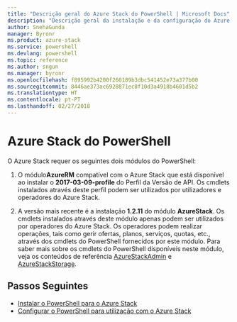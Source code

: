 ```yaml
---
title: "Descrição geral do Azure Stack do PowerShell | Microsoft Docs"
description: "Descrição geral da instalação e da configuração do Azure Stack do PowerShell."
author: SnehaGunda
manager: Byronr
ms.product: azure-stack
ms.service: powershell
ms.devlang: powershell
ms.topic: reference
ms.author: sngun
ms.manager: byronr
ms.openlocfilehash: f895992b4200f260189b3dbc541452e73a377b00
ms.sourcegitcommit: 8446ae373ac6928871ec8f10d3a4918b4601d5b2
ms.translationtype: HT
ms.contentlocale: pt-PT
ms.lasthandoff: 02/27/2018
---
```

# <a name="azure-stack-powershell"></a>Azure Stack do PowerShell

O Azure Stack requer os seguintes dois módulos do PowerShell:  

1. O módulo**AzureRM** compatível com o Azure Stack que está disponível ao instalar o **2017-03-09-profile** do Perfil da Versão de API. Os cmdlets instalados através deste perfil podem ser utilizados por utilizadores e operadores do Azure Stack.

2. A versão mais recente é a instalação **1.2.11** do módulo **AzureStack**. Os cmdlets instalados através deste módulo apenas podem ser utilizados por operadores do Azure Stack. Os operadores podem realizar operações, tais como gerir ofertas, planos, serviços, quotas, etc., através dos cmdlets do PowerShell fornecidos por este módulo. Para saber mais sobre os cmdlets do PowerShell disponíveis neste módulo, veja os conteúdos de referência [AzureStackAdmin](https://docs.microsoft.com/powershell/module/azurerm.azurestackadmin/?view=azurestackps-1.2.11#azurerm.azurestackadmin) e [AzureStackStorage](https://docs.microsoft.com/powershell/module/azurerm.azurestackstorage/?view=azurestackps-1.2.11#azurerm.azurestackstorage).

## <a name="next-steps"></a>Passos Seguintes

* [Instalar o PowerShell para o Azure Stack](https://docs.microsoft.com/azure/azure-stack/azure-stack-powershell-install?view=azurestackps-1.2.9&toc=%2fpowershell%2fmodule%2ftoc.json%3fview%3dazurestackps-1.2.9&view=azurestackps-1.2.9)
* [Configurar o PowerShell para utilização com o Azure Stack](https://docs.microsoft.com/azure/azure-stack/azure-stack-powershell-configure?view=azurestackps-1.2.9&toc=%2fpowershell%2fmodule%2ftoc.json%3fview%3dazurestackps-1.2.9&view=azurestackps-1.2.9)
